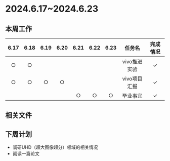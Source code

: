 # 2024.6.17~2024.6.23
## 本周工作

| 6.17 | 6.18 | 6.19 | 6.20 | 6.21| 6.22 | 6.23 | 任务名 | 完成情况 |
| :--: | :--: | :--: | :--: | :--: | :--: | :--: | :---: | :-----: |
| $\bigcirc$ | $\bigcirc$ |  |  |  |  | | vivo推进实验 | $\checkmark$ |
| $\bigcirc$ | $\bigcirc$ | $\bigcirc$ | $\bigcirc$ |  |  |  | vivo项目汇报 | $\checkmark$ |
|  |  |  |  | $\bigcirc$ | $\bigcirc$ | $\bigcirc$ | 毕业事宜 | $\checkmark$ |
## 相关文件


## 下周计划
- 调研UHD（超大图像超分）领域的相关情况
- 阅读一篇论文
